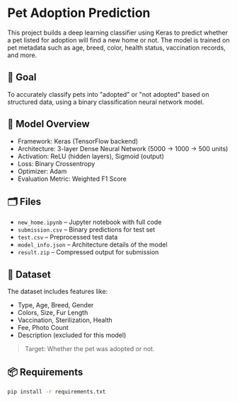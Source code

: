 # Pet Adoption Prediction

This project builds a deep learning classifier using Keras to predict whether a pet listed for adoption will find a new home or not. The model is trained on pet metadata such as age, breed, color, health status, vaccination records, and more.

## 🚀 Goal

To accurately classify pets into "adopted" or "not adopted" based on structured data, using a binary classification neural network model.

## 🧠 Model Overview

- Framework: Keras (TensorFlow backend)
- Architecture: 3-layer Dense Neural Network (5000 → 1000 → 500 units)
- Activation: ReLU (hidden layers), Sigmoid (output)
- Loss: Binary Crossentropy
- Optimizer: Adam
- Evaluation Metric: Weighted F1 Score

## 🗂 Files

- `new_home.ipynb` – Jupyter notebook with full code
- `submission.csv` – Binary predictions for test set
- `test.csv` – Preprocessed test data
- `model_info.json` – Architecture details of the model
- `result.zip` – Compressed output for submission

## 🧪 Dataset

The dataset includes features like:
- Type, Age, Breed, Gender
- Colors, Size, Fur Length
- Vaccination, Sterilization, Health
- Fee, Photo Count
- Description (excluded for this model)

> Target: Whether the pet was adopted or not.

## 📦 Requirements

```bash
pip install -r requirements.txt

